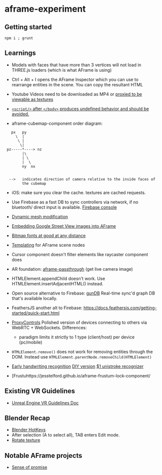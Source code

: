 # aframe-experiment

## Getting started

```
npm i ; grunt
```

## Learnings

- Models with faces that have more than 3 vertices will not load in THREE.js loaders (which is what AFrame is using)
- Ctrl + Alt + I opens the AFrame Inspector which you can use to rearrange entities in the scene. You can
copy the resultant HTML

- Youtube Videos need to be downloaded as MP4 or [proxied to be viewable as textures](http://stackoverflow.com/questions/36298195/how-to-render-youtube-videos-as-a-texture-in-a-frame)
- [`<script/>` after `</body>` produces undefined behavior and should be avoided.](http://stackoverflow.com/q/3037725/4921124)
- aframe-cubemap-component order diagram:

```
   px   py
     \  |
      \ |
       \|
 pz-----*----> nz
        |\
        | \
        |  \
        ny  nx


  -->   indicates direction of camera relative to the inside faces of
        the cubemap
```
- iOS: make sure you clear the cache. textures are cached requests.
- Use Firebase as a fast DB to sync controllers via network, if no bluetooth/ direct input is available.
[Firebase console](https://console.firebase.google.com/)

- [Dynamic mesh modification](https://github.com/mrdoob/three.js/issues/1091)
- [Embedding Google Street View images into AFrame](http://stackoverflow.com/questions/39919377/can-i-embed-google-street-view-into-aframe)

- [Bitmap fonts at good at any distance](https://github.com/bryik/aframe-bmfont-text-component)
- [Templating](https://github.com/ngokevin/aframe-template-component) for AFrame scene nodes

- Cursor component doesn't filter elements like raycaster component does
- AR foundation: [aframe-passthrough](https://github.com/flysonic10/aframe-passthrough) (get live camera image)

- HTMLElement.appendChild doesn't work. Use HTMLElement.insertAdjacentHTML() instead.

- Open source alternative to Firebase: [gunDB](https://github.com/amark/gun)
Real-time sync'd graph DB that's available locally.

- FeathersJS another alt to Firebase: https://docs.feathersjs.com/getting-started/quick-start.html
- [ProxyControls](https://proxy-controls.donmccurdy.com/#/connect)
Polished version of devices connecting to others via WebRTC + WebSockets. Differences:
    - paradigm limits it strictly to 1 type (client/host) per device (pc/mobile)

- `HTMLElement.remove()` does not work for removing entities through the DOM. Instead use `HTMLElement.parentNode.removeChild(HTMLElement)`

- [Early handwriting recognition](http://jackschaedler.github.io/handwriting-recognition)
    [DIY version](http://hackaday.com/2016/10/12/ask-hackaday-diy-handwriting-recognition)
    [$1 unistroke recognizer](http://depts.washington.edu/aimgroup/proj/dollar)

- [Frustuhttps://jesstelford.github.io/aframe-frustum-lock-component/
## Existing VR Guidelines

- [Unreal Engine VR Guidelines Doc](https://docs.unrealengine.com/latest/INT/Platforms/VR/ContentSetup/)


## Blender Recap

- [Blender HotKeys](https://wiki.blender.org/index.php/Doc:2.4/Reference/Hotkeys/Edit)
- After selection (A to select all), TAB enters Edit mode.
- [Rotate texture](http://blender.stackexchange.com/questions/5608/rotate-object-texture)

## Notable AFrame projects

- [Sense of promise](http://senseofpromise.com)